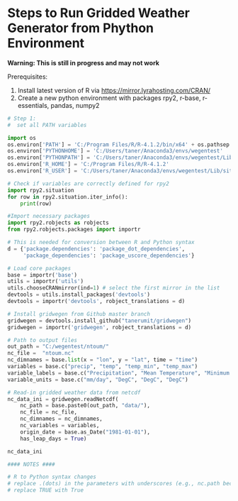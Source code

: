 # Steps to Run Gridded Weather Generator from Phython Environment

**Warning: This is still in progress and may not work**

Prerequisites: 
1. Install latest version of R via https://mirror.lyrahosting.com/CRAN/
2. Create a new python environment with packages rpy2, r-base, r-essentials, pandas, numpy2



```python
# Step 1:
#  set all PATH variables

import os
os.environ['PATH'] = 'C:/Program Files/R/R-4.1.2/bin/x64' + os.pathsep + os.environ.get('PATH', '')
os.environ['PYTHONHOME'] = 'C:/Users/taner/Anaconda3/envs/wegentest'
os.environ['PYTHONPATH'] = 'C:/Users/taner/Anaconda3/envs/wegentest/Lib/site-packages'
os.environ['R_HOME'] = 'C:/Program Files/R/R-4.1.2'
os.environ['R_USER'] = 'C:/Users/taner/Anaconda3/envs/wegentest/Lib/site-packages/rpy2'

# Check if variables are correctly defined for rpy2 
import rpy2.situation
for row in rpy2.situation.iter_info():
    print(row)
```


```python
#Import necessary packages
import rpy2.robjects as robjects
from rpy2.robjects.packages import importr

# This is needed for conversion between R and Python syntax
d = {'package.dependencies': 'package_dot_dependencies',
     'package_dependencies': 'package_uscore_dependencies'}

# Load core packages
base = importr('base')
utils = importr('utils')
utils.chooseCRANmirror(ind=1) # select the first mirror in the list
devtools = utils.install_packages('devtools')
devtools = importr('devtools', robject_translations = d)

# Install gridwegen from Github master branch
gridwegen = devtools.install_github("tanerumit/gridwegen")
gridwegen = importr('gridwegen', robject_translations = d)
```


```python
# Path to output files
out_path = "C:/wegentest/ntoum/"
nc_file =  "ntoum.nc"
nc_dimnames = base.list(x = "lon", y = "lat", time = "time")
variables = base.c("precip", "temp", "temp_min", "temp_max")
variable_labels = base.c("Precipitation", "Mean Temperature", "Minimum Temperature", "Maximum Temperature")
variable_units = base.c("mm/day", "DegC", "DegC", "DegC")

# Read-in gridded weather data from netcdf
nc_data_ini = gridwegen.readNetcdf(
    nc_path = base.paste0(out_path, "data/"),
    nc_file = nc_file,
    nc_dimnames = nc_dimnames,
    nc_variables = variables,
    origin_date = base.as_Date("1981-01-01"),
    has_leap_days = True)

nc_data_ini
```


```python
#### NOTES ####

# R to Python syntax changes
# replace .(dots) in the parameters with underscores (e.g., nc.path becomes nc_path)
# replace TRUE with True

```

